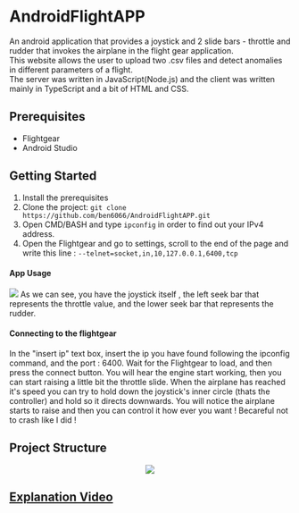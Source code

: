 # AndroidFlightAPP
An android application that provides a joystick and 2 slide bars - throttle and rudder that invokes the airplane in the flight gear application.</br>
This website allows the user to upload two .csv files and detect anomalies in different parameters of a flight.</br>
The server was written in JavaScript(Node.js) and the client was written mainly in TypeScript and a bit of HTML and CSS.

## Prerequisites
* Flightgear
* Android Studio

## Getting Started
1. Install the prerequisites
2. Clone the project: ```git clone https://github.com/ben6066/AndroidFlightAPP.git```
3. Open CMD/BASH and type ```ipconfig``` in order to find out your IPv4 address.
4. Open the Flightgear and go to settings, scroll to the end of the page and write this line : ```--telnet=socket,in,10,127.0.0.1,6400,tcp```


#### App Usage
<img src = "https://user-images.githubusercontent.com/58342591/122798489-54544380-d2c9-11eb-8534-4f44c4f084cf.png">
As we can see, you have the joystick itself , the left seek bar that represents the throttle value, and the lower seek bar that represents the rudder.

#### Connecting to the flightgear
In the "insert ip" text box, insert the ip you have found following the ipconfig command, and the port : 6400. 
Wait for the Flightgear to load, and then press the connect button. You will hear the engine start working, then you can start raising a little bit the throttle slide.
When the airplane has reached it's speed you can try to hold down the joystick's inner circle (thats the controller) and hold so it directs downwards.
You will notice the airplane starts to raise and then you can control it how ever you want !
Becareful not to crash like I did !



## Project Structure
<p align="center">
<img src = "https://user-images.githubusercontent.com/56928005/122680158-8f397700-d1f6-11eb-9b03-c22ea3bd5467.PNG">
</p>

## [Explanation Video](https://www.youtube.com/watch?v=lTd08uuWFZ8)
